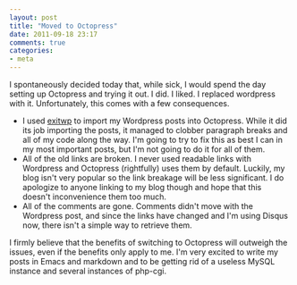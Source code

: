```yaml
---
layout: post
title: "Moved to Octopress"
date: 2011-09-18 23:17
comments: true
categories:
- meta
---
```


I spontaneously decided today that, while sick, I would spend the day setting up Octopress and trying it out. I did. I liked. I replaced wordpress with it. Unfortunately, this comes with a few consequences.

- I used [exitwp](https://github.com/thomasf/exitwp) to import my Wordpress posts into Octopress. While it did its job importing the posts, it managed to clobber paragraph breaks and all of my code along the way. I'm going to try to fix this as best I can in my most important posts, but I'm not going to do it for all of them.
- All of the old links are broken. I never used readable links with Wordpress and Octopress (rightfully) uses them by default. Luckily, my blog isn't very popular so the link breakage will be less significant. I do apologize to anyone linking to my blog though and hope that this doesn't inconvenience them too much.
- All of the comments are gone. Comments didn't move with the Wordpress post, and since the links have changed and I'm using Disqus now, there isn't a simple way to retrieve them.

I firmly believe that the benefits of switching to Octopress will outweigh the issues, even if the benefits only apply to me. I'm very excited to write my posts in Emacs and markdown and to be getting rid of a useless MySQL instance and several instances of php-cgi.
